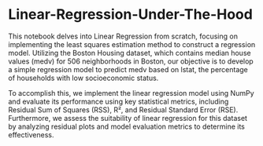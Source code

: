 # Linear-Regression-Under-The-Hood

This notebook delves into Linear Regression from scratch, focusing on implementing the least squares estimation method to construct a regression model. Utilizing the Boston Housing dataset, which contains median house values (medv) for 506 neighborhoods in Boston, our objective is to develop a simple regression model to predict medv based on lstat, the percentage of households with low socioeconomic status.

To accomplish this, we implement the linear regression model using NumPy and evaluate its performance using key statistical metrics, including Residual Sum of Squares (RSS), R², and Residual Standard Error (RSE). Furthermore, we assess the suitability of linear regression for this dataset by analyzing residual plots and model evaluation metrics to determine its effectiveness.
